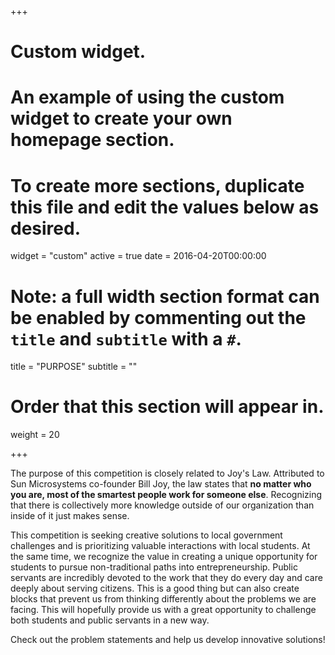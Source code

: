 +++
# Custom widget.
# An example of using the custom widget to create your own homepage section.
# To create more sections, duplicate this file and edit the values below as desired.
widget = "custom"
active = true
date = 2016-04-20T00:00:00

# Note: a full width section format can be enabled by commenting out the `title` and `subtitle` with a `#`.
title = "PURPOSE"
subtitle = ""

# Order that this section will appear in.
weight = 20

+++

The purpose of this competition is closely related to Joy's Law. Attributed to Sun Microsystems co-founder Bill Joy, the law states that **no matter who you are, most of the smartest people work for someone else**. Recognizing that there is collectively more knowledge outside of our organization than inside of it just makes sense.

This competition is seeking creative solutions to local government challenges and is prioritizing valuable interactions with local students. At the same time, we recognize the value in creating a unique opportunity for students to pursue non-traditional paths into entrepreneurship. Public servants are incredibly devoted to the work that they do every day and care deeply about serving citizens. This is a good thing but can also create blocks that prevent us from thinking differently about the problems we are facing. This will hopefully provide us with a great opportunity to challenge both students and public servants in a new way.

Check out the problem statements and help us develop innovative solutions!

